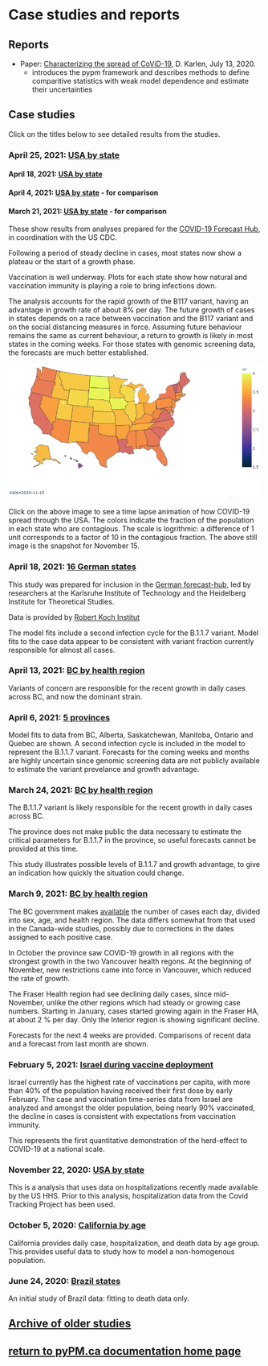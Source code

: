 # Case studies and reports

## Reports

* Paper: [Characterizing the spread of CoViD-19](reports/Characterizing_spread.pdf), D. Karlen, July 13, 2020.
    * introduces the pypm framework and describes methods to define comparitive statistics with weak model dependence
    and estimate their uncertainties

## Case studies

Click on the titles below to see detailed results from the studies.

### April 25, 2021: [USA by state](usa20210425/index.md)
#### April 18, 2021: [USA by state](usa20210418/index.md)
#### April 4, 2021: [USA by state](usa20210404/index.md) - for comparison
#### March 21, 2021: [USA by state](usa20210321/index.md) - for comparison

These show results from analyses prepared for
the [COVID-19 Forecast Hub](https://covid19forecasthub.org/), in coordination with the US CDC.

Following a period of steady decline in cases, most states now show a plateau or the start of a growth phase.

Vaccination is well underway.
Plots for each state show how natural and vaccination immunity is playing a role to bring infections down.

The analysis accounts for the rapid growth of the B117 variant, having an advantage
in growth rate of about 8% per day.
The future growth of cases in states depends on a race between vaccination and the B117 variant and
on the social distancing measures in force.
Assuming future behaviour remains the same as current behaviour, a return to growth is likely in most
states in the coming weeks.
For those states with genomic screening data, the forecasts are much better established.

[![uc](usa_uc_2020-11-15.png)](usa_uc_2020-11-15.gif)

Click on the above image to see a time lapse animation of how COVID-19 spread through the USA. The colors indicate the
fraction of the population in each state who are contagious. The scale is logrithmic: a difference of 1 unit
corresponds to a factor of 10 in the contagious fraction. The above still image is the snapshot for November 15.

### April 18, 2021: [16 German states](germany20210418/index.md)

This study was prepared for inclusion in the [German forecast-hub](https://kitmetricslab.github.io/forecasthub/forecast), led
by  researchers at the Karlsruhe Institute of Technology and the Heidelberg Institute for Theoretical Studies.

Data is provided by [Robert Koch Institut](https://npgeo-corona-npgeo-de.hub.arcgis.com/datasets/dd4580c810204019a7b8eb3e0b329dd6_0)

The model fits include a second infection cycle for the B.1.1.7 variant.
Model fits to the case data appear to be consistent with variant fraction currently responsible for almost all cases.

### April 13, 2021: [BC by health region](bc20210413/index.md)

Variants of concern are responsible for the recent growth in daily cases across BC, and now the dominant strain.

### April 6, 2021: [5 provinces](prov20210406/index.md)

Model fits to data from BC, Alberta, Saskatchewan, Manitoba, Ontario and Quebec are shown.
A second infection cycle is included in the model to represent the B.1.1.7 variant.
Forecasts for the coming weeks and months are highly uncertain since
genomic screening data are not publicly available to estimate
the variant prevelance and growth advantage.

### March 24, 2021: [BC by health region](bc20210324/index.md)

The B.1.1.7 variant is likely responsible for the recent growth in daily cases across BC.

The province does not make public the data necessary to estimate the critical parameters for B.1.1.7 in the province, so
useful forecasts cannot be provided at this time.

This study illustrates possible levels of B.1.1.7 and growth advantage, to give an indication how quickly the situation
could change.

### March 9, 2021: [BC by health region](bc20210309/index.md)

The BC government makes [available](http://www.bccdc.ca/health-info/diseases-conditions/covid-19/data)
the number of cases each day, divided into sex, age, and health region.
The data differs somewhat from that used in the Canada-wide studies, possibly due to corrections in
the dates assigned to each positive case.

In October the province saw COVID-19 growth in all regions with the strongest growth in the two Vancouver
health regons.
At the beginning of November, new restrictions came into force in Vancouver, which reduced the rate of growth.

The Fraser Health region had see declining daily cases, since mid-November, unlike the other regions
which had steady or growing case numbers.
Starting in January, cases started growing again in the Fraser HA, at about 2 % per day.
Only the Interior region is showing significant decline.

Forecasts for the next 4 weeks are provided. Comparisons of recent data
and a forecast from last month are shown.

### February 5, 2021: [Israel during vaccine deployment](https://nbviewer.jupyter.org/github/pypm/quickstart/blob/master/misc/israel_vaccination_study_20210204/israel_20210204.ipynb)

Israel currently has the highest rate of vaccinations per capita, with more than 40% of the population having received their first dose by early February.
The case and vaccination time-series data from Israel are analyzed and
amongst the older population, being nearly 90% vaccinated, the decline
in cases is consistent with expectations from vaccination immunity.

This represents the first quantitative demonstration of the herd-effect to COVID-19 at a national scale.

### November 22, 2020: [USA by state](usa_hhs_20201122/index.md)

This is a analysis that uses data on hospitalizations recently made available by the US HHS.
Prior to this analysis, hospitalization data from the Covid Tracking Project has been used.

### October 5, 2020: [California by age](california20201005/index.md)

California provides daily case, hospitalization, and death data by age group.
This provides useful data to study how to model a non-homogenous population.

### June 24, 2020: [Brazil states](brazil20200624/index.md)

An initial study of Brazil data: fitting to death data only.

## [Archive of older studies](archive/index.md)

## [return to pyPM.ca documentation home page](../..)

